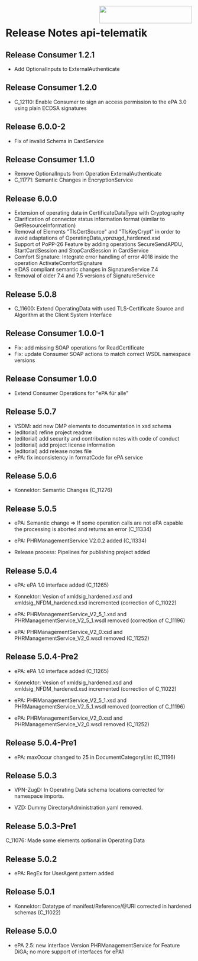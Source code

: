 <img align="right" width="250" height="47" src="images/Gematik_Logo_Flag_With_Background.png"/> <br/>    
 
# Release Notes api-telematik

## Release Consumer 1.2.1
- Add OptionalInputs to ExternalAuthenticate
  
## Release Consumer 1.2.0
- C_12110: Enable Consumer to sign an access permission to the ePA 3.0 using plain ECDSA signatures

## Release 6.0.0-2
- Fix of invalid Schema in CardService

## Release Consumer 1.1.0
- Remove OptionalInputs from Operation ExternalAuthenticate
- C_11771: Semantic Changes in EncryptionService

## Release 6.0.0
- Extension of operating data in CertificateDataType with Cryptography
- Clarification of connector status information format (similar to GetResourceInformation)
- Removal of Elements "TlsCertSource" and "TlsKeyCrypt" in order to avoid adaptations of OperatingData_vpnzugd_hardened.xsd
- Support of PoPP-26 Feature by adding operations SecureSendAPDU, StartCardSession and StopCardSession in CardService
- Comfort Signature: Integrate error handling of error 4018 inside the operation ActivateComfortSignature
- eIDAS compliant semantic changes in SignatureService 7.4
- Removal of older 7.4 and 7.5 versions of SignatureService

## Release 5.0.8
- C_11600: Extend OperatingData with used TLS-Certificate Source and Algorithm at the Client System Interface

## Release Consumer 1.0.0-1
- Fix: add missing SOAP operations for ReadCertificate
- Fix: update Consumer SOAP actions to match correct WSDL namespace versions

## Release Consumer 1.0.0
- Extend Consumer Operations for "ePA für alle"

## Release 5.0.7
- VSDM: add new DMP elements to documentation in xsd schema
- (editorial) refine project readme
- (editorial) add security and contribution notes with code of conduct
- (editorial) add project license information
- (editorial) add release notes file
- ePA: fix inconsistency in formatCode for ePA service

## Release 5.0.6
- Konnektor: Semantic Changes (C_11276)


## Release 5.0.5
- ePA: Semantic change => If some operation calls are not ePA capable the processing is aborted and returns an error (C_11334)

- ePA: PHRManagementService V2.0.2 added (C_11334)

- Release process: Pipelines for publishing project added


## Release 5.0.4
- ePA: ePA 1.0 interface added (C_11265)

 
- Konnektor: Vesion of xmldsig_hardened.xsd and xmldsig_NFDM_hardened.xsd incremented (correction of C_11022)

 
- ePA: PHRManagementService_V2_5_1.xsd and PHRManagementService_V2_5_1.wsdl removed (correction of C_11196)

 
- ePA: PHRManagementService_V2_0.xsd and PHRManagementService_V2_0.wsdl removed (C_11252)


## Release 5.0.4-Pre2
- ePA: ePA 1.0 interface added (C_11265)

 
- Konnektor: Vesion of xmldsig_hardened.xsd and xmldsig_NFDM_hardened.xsd incremented (correction of C_11022)

 
- ePA: PHRManagementService_V2_5_1.xsd and PHRManagementService_V2_5_1.wsdl removed (correction of C_11196)

 
- ePA: PHRManagementService_V2_0.xsd and PHRManagementService_V2_0.wsdl removed (C_11252)


## Release 5.0.4-Pre1
- ePA: maxOccur changed to 25 in DocumentCategoryList (C_11196)


## Release 5.0.3
- VPN-ZugD: In Operating Data schema locations corrected for namespace imports.


- VZD: Dummy DirectoryAdministration.yaml removed.


## Release 5.0.3-Pre1
C_11076: Made some elements optional in Operating Data

## Release 5.0.2
- ePA: RegEx for UserAgent pattern added


## Release 5.0.1
- Konnektor: Datatype of manifest/Reference/@URI corrected in hardened schemas (C_11022)



## Release 5.0.0
- ePA 2.5: new interface Version PHRManagementService for Feature DiGA; no more support of interfaces for ePA1
